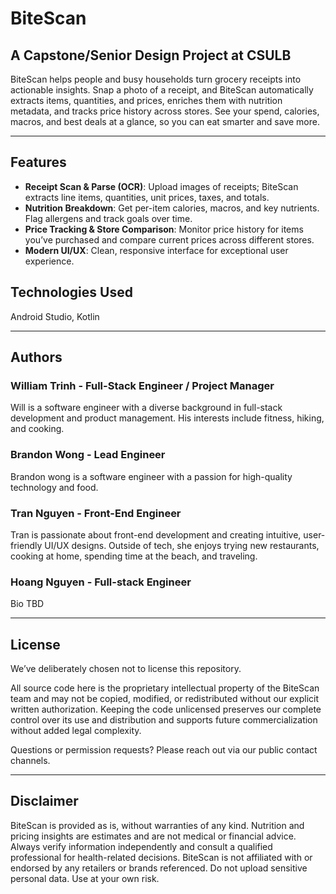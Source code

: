 # BiteScan 

## A Capstone/Senior Design Project at CSULB

BiteScan helps people and busy households turn grocery receipts into actionable insights. Snap a photo of a receipt, and BiteScan automatically extracts items, quantities, and prices, enriches them with nutrition metadata, and tracks price history across stores. See your spend, calories, macros, and best deals at a glance, so you can eat smarter and save more.

---

## Features

* **Receipt Scan & Parse (OCR)**: Upload images of receipts; BiteScan extracts line items, quantities, unit prices, taxes, and totals.
* **Nutrition Breakdown**: Get per-item calories, macros, and key nutrients. Flag allergens and track goals over time.
* **Price Tracking & Store Comparison**: Monitor price history for items you’ve purchased and compare current prices across different stores.
* **Modern UI/UX**: Clean, responsive interface for exceptional user experience.

## Technologies Used

Android Studio, Kotlin

---

## Authors

### William Trinh - Full-Stack Engineer / Project Manager

Will is a software engineer with a diverse background in full-stack development and product management. His interests include fitness, hiking, and cooking.

### Brandon Wong - Lead Engineer

Brandon wong is a software engineer with a passion for high-quality technology and food.

### Tran Nguyen - Front-End Engineer

Tran is passionate about front-end development and creating intuitive, user-friendly UI/UX designs. Outside of tech, she enjoys trying new restaurants, cooking at home, spending time at the beach, and traveling.

### Hoang Nguyen - Full-stack Engineer

Bio TBD

---

## License

We’ve deliberately chosen not to license this repository.

All source code here is the proprietary intellectual property of the BiteScan team and may not be copied, modified, or redistributed without our explicit written authorization. Keeping the code unlicensed preserves our complete control over its use and distribution and supports future commercialization without added legal complexity.

Questions or permission requests? Please reach out via our public contact channels.

---

## Disclaimer

BiteScan is provided as is, without warranties of any kind. Nutrition and pricing insights are estimates and are not medical or financial advice. Always verify information independently and consult a qualified professional for health-related decisions. BiteScan is not affiliated with or endorsed by any retailers or brands referenced. Do not upload sensitive personal data. Use at your own risk.
